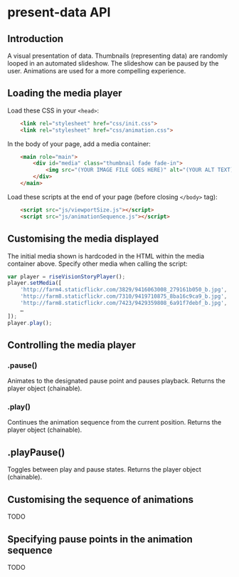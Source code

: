 present-data API
================

## Introduction

A visual presentation of data. Thumbnails (representing data) are randomly looped in an automated slideshow. The slideshow can be paused by the user. Animations are used for a more compelling experience.

## Loading the media player

Load these CSS in your `<head>`:

```html
    <link rel="stylesheet" href="css/init.css">
    <link rel="stylesheet" href="css/animation.css">
```

In the body of your page, add a media container:

```html
    <main role="main">
        <div id="media" class="thumbnail fade fade-in">
            <img src="(YOUR IMAGE FILE GOES HERE)" alt="(YOUR ALT TEXT)">
        </div>
    </main>
```

Load these scripts at the end of your page (before closing `</body>` tag):

```html
    <script src="js/viewportSize.js"></script>
    <script src="js/animationSequence.js"></script>
```

## Customising the media displayed

The initial media shown is hardcoded in the HTML within the media container above. Specify other media when calling the script:

```javascript
var player = riseVisionStoryPlayer();
player.setMedia([
    'http://farm4.staticflickr.com/3829/9416063008_279161b050_b.jpg',
    'http://farm8.staticflickr.com/7310/9419710875_8ba16c9ca9_b.jpg',
    'http://farm8.staticflickr.com/7423/9429359808_6a91f7debf_b.jpg',
    …
]);
player.play();
```

## Controlling the media player

### .pause()

Animates to the designated pause point and pauses playback.
Returns the player object (chainable).

### .play()

Continues the animation sequence from the current position.
Returns the player object (chainable).

## .playPause()

Toggles between play and pause states.
Returns the player object (chainable).

## Customising the sequence of animations

TODO

## Specifying pause points in the animation sequence

TODO
